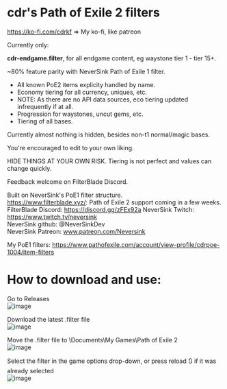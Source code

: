 # cdr's Path of Exile 2 filters

https://ko-fi.com/cdrkf => My ko-fi, like patreon

Currently only: 

**cdr-endgame.filter**, for all endgame content, eg waystone tier 1 - tier 15+.

~80% feature parity with NeverSink Path of Exile 1 filter.
- All known PoE2 items explicity handled by name.
- Economy tiering for all currency, uniques, etc.
-   NOTE: As there are no API data sources, eco tiering updated infrequently if at all.
- Progression for waystones, uncut gems, etc.
- Tiering of all bases.

Currently almost nothing is hidden, besides non-t1 normal/magic bases.

You're encouraged to edit to your own liking.

HIDE THINGS AT YOUR OWN RISK. Tiering is not perfect and values can change quickly.

Feedback welcome on FilterBlade Discord.

Built on NeverSink's PoE1 filter structure.  
https://www.filterblade.xyz/: Path of Exile 2 support coming in a few weeks.  
FilterBlade Discord: https://discord.gg/zFEx92a
NeverSink Twitch:    https://www.twitch.tv/neversink  
NeverSink github:    @NeverSinkDev  
NeverSink Patreon:  www.patreon.com/Neversink  

My PoE1 filters: https://www.pathofexile.com/account/view-profile/cdrpoe-1004/item-filters

# How to download and use:

Go to Releases  
![image](https://github.com/user-attachments/assets/2fc2cba9-ad0a-455c-a690-7a778ec44f32)

Download the latest .filter file  
![image](https://github.com/user-attachments/assets/9e0b4a97-9f70-4228-9b62-bb8a6473be1b)

Move the .filter file to \Documents\My Games\Path of Exile 2  
![image](https://github.com/user-attachments/assets/0fed0bbb-87cd-4bec-b802-7a32a7453ba4)

Select the filter in the game options drop-down, or press reload 🔃 if it was already selected  
![image](https://github.com/user-attachments/assets/2a2c8ce9-d4e6-4d52-90ff-be0fad4af50e)

